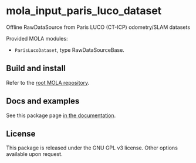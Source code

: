 # mola_input_paris_luco_dataset
Offline RawDataSource from Paris LUCO (CT-ICP) odometry/SLAM datasets

Provided MOLA modules:
* `ParisLucoDataset`, type RawDataSourceBase.

## Build and install
Refer to the [root MOLA repository](https://github.com/MOLAorg/mola).

## Docs and examples
See this package page [in the documentation](https://docs.mola-slam.org/latest/modules.html).

## License
This package is released under the GNU GPL v3 license. Other options available upon request.
